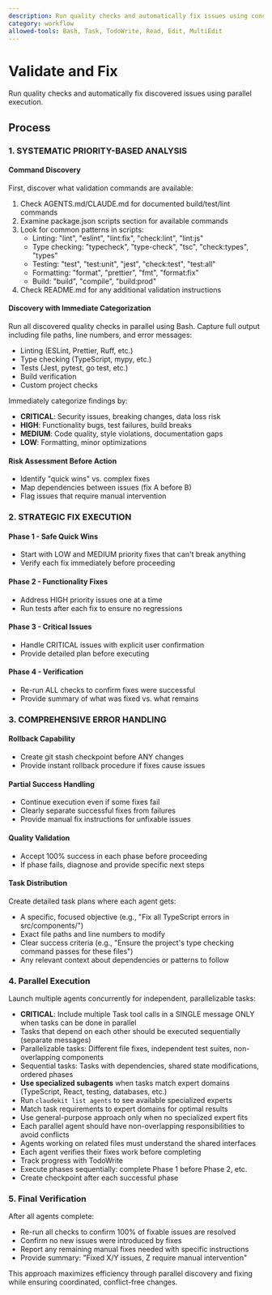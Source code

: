 ```yaml
---
description: Run quality checks and automatically fix issues using concurrent agents
category: workflow
allowed-tools: Bash, Task, TodoWrite, Read, Edit, MultiEdit
---
```


# Validate and Fix

Run quality checks and automatically fix discovered issues using parallel execution.

## Process

### 1. SYSTEMATIC PRIORITY-BASED ANALYSIS

#### Command Discovery

First, discover what validation commands are available:

1. Check AGENTS.md/CLAUDE.md for documented build/test/lint commands
2. Examine package.json scripts section for available commands
3. Look for common patterns in scripts:
   - Linting: "lint", "eslint", "lint:fix", "check:lint", "lint:js"
   - Type checking: "typecheck", "type-check", "tsc", "check:types", "types"
   - Testing: "test", "test:unit", "jest", "check:test", "test:all"
   - Formatting: "format", "prettier", "fmt", "format:fix"
   - Build: "build", "compile", "build:prod"
4. Check README.md for any additional validation instructions

#### Discovery with Immediate Categorization

Run all discovered quality checks in parallel using Bash. Capture full output including file paths, line numbers, and error messages:

- Linting (ESLint, Prettier, Ruff, etc.)
- Type checking (TypeScript, mypy, etc.)
- Tests (Jest, pytest, go test, etc.)
- Build verification
- Custom project checks

Immediately categorize findings by:

- **CRITICAL**: Security issues, breaking changes, data loss risk
- **HIGH**: Functionality bugs, test failures, build breaks
- **MEDIUM**: Code quality, style violations, documentation gaps
- **LOW**: Formatting, minor optimizations

#### Risk Assessment Before Action

- Identify "quick wins" vs. complex fixes
- Map dependencies between issues (fix A before B)
- Flag issues that require manual intervention

### 2. STRATEGIC FIX EXECUTION

#### Phase 1 - Safe Quick Wins

- Start with LOW and MEDIUM priority fixes that can't break anything
- Verify each fix immediately before proceeding

#### Phase 2 - Functionality Fixes

- Address HIGH priority issues one at a time
- Run tests after each fix to ensure no regressions

#### Phase 3 - Critical Issues

- Handle CRITICAL issues with explicit user confirmation
- Provide detailed plan before executing

#### Phase 4 - Verification

- Re-run ALL checks to confirm fixes were successful
- Provide summary of what was fixed vs. what remains

### 3. COMPREHENSIVE ERROR HANDLING

#### Rollback Capability

- Create git stash checkpoint before ANY changes
- Provide instant rollback procedure if fixes cause issues

#### Partial Success Handling

- Continue execution even if some fixes fail
- Clearly separate successful fixes from failures
- Provide manual fix instructions for unfixable issues

#### Quality Validation

- Accept 100% success in each phase before proceeding
- If phase fails, diagnose and provide specific next steps

#### Task Distribution

Create detailed task plans where each agent gets:

- A specific, focused objective (e.g., "Fix all TypeScript errors in src/components/")
- Exact file paths and line numbers to modify
- Clear success criteria (e.g., "Ensure the project's type checking command passes for these files")
- Any relevant context about dependencies or patterns to follow

### 4. Parallel Execution

Launch multiple agents concurrently for independent, parallelizable tasks:

- **CRITICAL**: Include multiple Task tool calls in a SINGLE message ONLY when tasks can be done in parallel
- Tasks that depend on each other should be executed sequentially (separate messages)
- Parallelizable tasks: Different file fixes, independent test suites, non-overlapping components
- Sequential tasks: Tasks with dependencies, shared state modifications, ordered phases
- **Use specialized subagents** when tasks match expert domains (TypeScript, React, testing, databases, etc.)
- Run `claudekit list agents` to see available specialized experts
- Match task requirements to expert domains for optimal results
- Use general-purpose approach only when no specialized expert fits
- Each parallel agent should have non-overlapping responsibilities to avoid conflicts
- Agents working on related files must understand the shared interfaces
- Each agent verifies their fixes work before completing
- Track progress with TodoWrite
- Execute phases sequentially: complete Phase 1 before Phase 2, etc.
- Create checkpoint after each successful phase

### 5. Final Verification

After all agents complete:

- Re-run all checks to confirm 100% of fixable issues are resolved
- Confirm no new issues were introduced by fixes
- Report any remaining manual fixes needed with specific instructions
- Provide summary: "Fixed X/Y issues, Z require manual intervention"

This approach maximizes efficiency through parallel discovery and fixing while ensuring coordinated, conflict-free changes.
